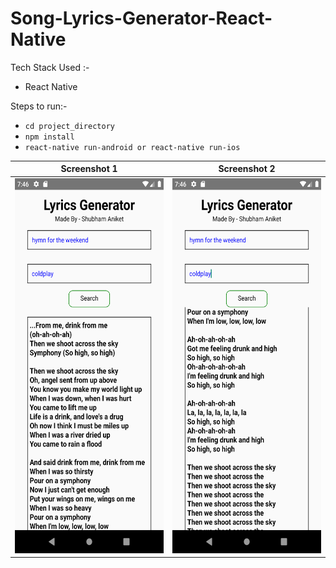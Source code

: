# Song-Lyrics-Generator-React-Native

Tech Stack Used :-
- React Native

Steps to run:-
- `cd project_directory`
- `npm install`
- `react-native run-android or react-native run-ios`


 |     Screenshot 1      |  Screenshot 2|
:-------------------------:|:-------------------------:
<img src="https://github.com/shubhamaniket/Song-Lyrics-Generator-React-Native/blob/master/screenshots/photo1.png" width="500" height="600"> |  <img src="https://github.com/shubhamaniket/Song-Lyrics-Generator-React-Native/blob/master/screenshots/photo2.png" width="500" height="600">
